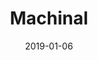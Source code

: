 ---
subheader: 'written by Sophie Treadwell

  directed by Caitlyn Klum and Emily Lynch

  Winter 2019'
description: "<p>Inspired by the infamous 1927 murder trial of Ruth Snyder, Machinal\
  \ follows the story of a Young Woman in the harsh, industrial world of the 1920s.\
  \ Using the trial that captured unprecedented public attention, playwright and journalist\
  \ Sophie Treadwell created a masterpiece of new American theatre. Experience this\
  \ dark and thrilling drama that captures the cruelty of ordinary people in a world\
  \ rife with missed connections.</p><h4 class=\"mt-2 mb-2\">Cast</h4> <p><strong>Sabrina\
  \ Sternberg</strong> (Young Woman) is a second year CMST and Linguistics major.\
  \ Previous UT/Dean's Men credits include <em>Measure for Measure</em> (Isabella),\
  \ <em>Love's Labour's Lost</em> (Princess), and <em>As You Like It</em> (Duke Senior).\
  \ She'd like to thank the entire cast and crew, especially Caitlyn and Emily, for\
  \ the incredible work and time they put into this show!</p><p><strong>Liam Flanigan</strong>\
  \ (Husband &amp; Others)\_is a student in the college.</p><p><strong>Ava Geenen</strong>\
  \ (Lover &amp; Others)\_is a third year Philosophy major. Her previous UT acting\
  \ credits include <em>A Streetcar Named Desire</em> (Eunice), <em>Richard III</em>\
  \ (Margaret), and <em>As You Like It</em> (Celia). She also directed <em>Much Ado\
  \ About Nothing</em>. Ava would like to thank Baltimore School for the Arts for\
  \ training her in theater.\_</p><p><strong>Zakir Jamal</strong> (Doctor &amp; Others)\_\
  is a student in the college.</p><p><strong>Jonathan White</strong> (Filing Clerk\
  \ &amp; Others) is a first year TAPS major. He has previously worked on <em>A Streetcar\
  \ Named Desire</em> (Young Man, Doctor). He would like to thank the cast and crew\
  \ of <em>Machinal</em> for this incredible experience. He would also like to thank\
  \ his family.</p><p><strong>Sofiy Inck</strong> (Mother &amp; Others)\_is a second\
  \ year Fundamentals: Issues and Texts major and\_Creative Writing minor. She worked\
  \ last year on <em>Antigonick</em> (Antigone).</p><p><strong>Emil Sohlberg</strong>\
  \ (Stenographer &amp; Others) is a third year Computer Science major. He has previously\
  \ worked on A Weekend Of Workshops: <em>The Hardy Boys and the Mystery of Where\
  \ Babies Come From </em>(Frank Hardy), <em>Love's Labour's Lost: A New Musical</em>\
  \ (Costard),<em> Peter and the Starcatcher</em> (Lord Aster), and <em>Mr. Burns,\
  \ a post-electric play </em>(Flanders).</p><p><strong>Emily O'Heir </strong>(Telephone\
  \ Girl &amp; Others) is a first year Humanities major. She has previously worked\
  \ on A Weekend of Workshops: <em>Peach Boy</em>, and CES' <em>Macbeth</em> (Banquo).\
  \ Emily is excited to be working with this group of creators and hopes that you\
  \ enjoy the show!\_</p><h4 class=\"mt-2 mb-2\">Production Staff</h4> <p><strong>Caitlyn\
  \ Klum</strong> (Co-Director) is a second year English and Creative Writing major.\
  \ Her UT credits include <em>Measure for Measure </em>(Dramaturg), <em>good friday</em>\
  \ (Dramaturg), <em>The Aliens</em> (Assistant Director), <em>Much Ado About Nothing</em>\
  \ (Assistant Director), and <em>As You Like It</em> (Phebe).\_</p><p><strong>Emily\
  \ Lynch</strong> (Co-Director) is a third year studying English Literature and Political\
  \ Science. She's recently worked on <em>The Aliens</em> (Director),<em> As You Like\
  \ It</em> (Director), <em>A Streetcar Named Desire </em>(Dramaturg), and <em>Matt\
  \ and Ben</em> (Matt). She also wrote for New Work Week and serves as the Treasurer\
  \ of University Theater.</p><p><strong>Paris Bezanis</strong> (Scenic Designer)\_\
  is a student in the college.</p> <p><strong>Clare Kemmerer</strong> (Costume Designer)\_\
  is a student in the college.</p><p><strong>Eric Karsten</strong> (Lighting Designer)\
  \ is a third year majoring in Math and Economics. He is involved with University\
  \ Theater, Oeconomica, and the technical staff of the Logan Performance Hall. His\
  \ past credits include: <em>LEAR</em>, <em>Mr. Burns, a post-electric play</em>,\
  \ <em>Beauty and the Beast</em>, <em>The 39 Steps</em>, <em>Legally Blonde</em>,\
  \ and <em>Richard III</em> as Lighting Designer, <em>Next to Normal</em>, <em>Richard\
  \ III</em>, and <em>Animals Out Of Paper </em>as Master Electrician, and <em>After\
  \ the Revolution</em> as Assistant Lighting Designer.</p><p><strong>Ro Redfern</strong>\
  \ (Sound Designer) is a first year Public Policy major. Previous credits include\
  \ <em>Measure for Measure</em> (Assistant Sound Designer), Weekend of Workshops:\
  \ <em>500 bucks and a pack of smokes</em> (Sound Designer), and Theater[24] (Designer).\
  \ Ro continues to be amazed by the incredibly talented cast and crew of <em>Machinal</em>!</p>\
  \ <p><span data-sheets-userformat=\"0}\" data-sheets-value='\"Marly Santora is a\
  \ third-year art history major in the College, and is the lead props designer on\
  \ Machinal. Following a stint as a pit violinist for lots of musicals in high school,\
  \ she was the lead props designer on Measure for Measure in the fall. When not in\
  \ the basement of Logan working on props, she can be found in the basement of Logan\
  \ repairing old films for her job with the South Side Home Movie Project. She encourages\
  \ you to Google pictures of the rock hyrax, a very talented singer.\"}'><strong>Marly\
  \ Santora</strong>\_(Props Designer) is a third year art history major in the College.\
  \ Following a stint as a pit violinist for lots of musicals in high school, she\
  \ was the lead props designer on <em>Measure for Measure</em> in the fall. When\
  \ not in the basement of Logan working on props, she can be found in the basement\
  \ of Logan repairing old films for her job with the South Side Home Movie Project.\
  \ She encourages you to Google pictures of the rock hyrax, a very talented singer.</span></p><p><span\
  \ data-sheets-userformat=\"0}\" data-sheets-value=\"&quot;Gigi Hancock (Co-Production\
  \ Manager and Assistant Sound Designer) is a first year in the college who doesn't\
  \ know what she wants to do (though it will probably involve math and/or physics)\
  \ and is excited to be working on her first UT show and production since high school.&quot;}\"\
  ><strong>Gigi Hancock</strong> (Co-Production Manager/Assistant Sound Designer)\
  \ is a first year in the college who doesn't know what she wants to do (though it\
  \ will probably involve math and/or physics) and is excited to be working on her\
  \ first UT show and production since high school.</span></p><p><strong>Mary Mouton</strong>\
  \ (Co-Production Manager) is a first year in the college. She has previously worked\
  \ on <em>Measure for Measure</em> (Assistant Lighting Designer).</p><p><strong>Alice\
  \ May</strong> (Stage Manager)\_is a second year Comparative Human Development,\
  \ English, and Gender Studies major. She has previously worked on <em>Love's Labour's\
  \ Lost</em> (Holofernes), <em>The Aliens</em> (Assistant Stage Manager), and Weekend\
  \ of Workshops (Stage Manager, Production Manager).\_</p><p><strong>Sophie Hoyt</strong>\
  \ (Dramaturg)\_is a student in the college.</p><p><strong>Emily Lovett</strong>\
  \ (Music Director) is a fourth year English Literature and Music major. Her past\
  \ UT credits include <em>Animals Out Of Paper</em> (Dramaturg), <em>The Aliens</em>\
  \ (Music Director), <em>As You Like It</em> (Composer/Music Director), <em>Mr. Burns,\
  \ a post-electric play</em> (Vocal Director), <em>Love, Loss, and What I Wore</em>\
  \ (Gingy), <em>A Twinklin' Rhyme</em> (Mrs. Who/Happy Medium), <em>The Children's\
  \ Hour </em>(Evelyn), <em>West Side Story</em> (Velma), and <em>Hamlet</em> (Guildenstern).\
  \ Outside of UT, she also sings in UChicago's Women's Ensemble and works as a Dramaturgy\
  \ Intern at the Court Theatre.</p> <p><strong>Serin Lee</strong> (Film Designer)\_\
  is a student in the college.</p> <p><span data-sheets-userformat=\"0}\" data-sheets-value='\"\
  Oliver Halperin (Assistant Lighting Designer) is a first year prospective Physics\
  \ and Molecular Engineering major. He has previously worked as an Electrician and\
  \ Lighting Designer in high school and as an Electrician professionally. This is\
  \ his first University Theatre production. \"}'><strong>Oliver Halperin</strong>\
  \ (Assistant Lighting Designer) is a first year prospective Physics and Molecular\
  \ Engineering major. He has previously worked as an Electrician and Lighting Designer\
  \ in high school and as an Electrician professionally. This is his first University\
  \ Theatre production.\_</span></p><p><span data-sheets-userformat=\"0}\" data-sheets-value='\"\
  Emilia Pitchon is a first year student and is excited to be working on her first\
  \ UT production!\"}'><strong>Emilia Pitchon</strong> (Assistant Lighting Designer)\
  \ is a first year student and is excited to be working on her first UT production!</span></p>\
  \ <p><span data-sheets-userformat=\"0}\" data-sheets-value='\"Aware Deshmukh is\
  \ a second year Physics major. Machinal is her first show and she has loved being\
  \ a part of it! When outside Logan, she sings in the University Chorus and the Women\u2019\
  s Ensemble. She is excited to continue working with University Theater in the future\
  \ (and she is also really excited about the fountain pens).\"}'><strong>Aware Deshmukh</strong>\
  \ (Assistant Props Designer) is a second year Physics major. Machinal is her first\
  \ show and she has loved being a part of it! When outside Logan, she sings in the\
  \ University Chorus and the Women\u2019s Ensemble. She is excited to continue working\
  \ with University Theater in the future (and she is also really excited about the\
  \ fountain pens).</span></p> <p><span data-sheets-userformat=\"0}\" data-sheets-value='\"\
  Eden Irwin (Assistant Stage Manager) is a second year History major. She is delighted\
  \ to be part of the Machinal team and hopes everyone enjoys the show!\"}'><strong>Eden\
  \ Irwin</strong> (Assistant Stage Manager) is a second year History major. She is\
  \ delighted to be part of the Machinal team and hopes everyone enjoys the show!</span></p>\
  \ <p><strong>Christos Papandreou</strong> (Master Electrician) is a first year undecided\
  \ major. This is his first show at the University but in high school he did lighting\
  \ for many\_shows, including\_<em>Crazy for You</em>, <em>Into the Woods</em>, <em>Hairspray</em>,\
  \ and various dance shows. He enjoys watching a show come into view and cannot wait\
  \ to continue his career at the University!</p> <p><strong>Olivia Malone</strong>\
  \ (Projections Technician)\_is a student in the college.</p><p><strong>Patrick Doyle</strong>\
  \ (UT Committee Liaison)\_is a student in the college.</p><p><strong>Fred Dan</strong>\
  \ (Tech Staff Liaison) is a student in the college.</p>"
slug: machinal
title: Machinal
layout: show-info
quarter: winter
year: 2019
season: 2018-2019 Shows
date: 2019-01-06

---